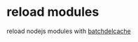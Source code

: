 # reload modules

reload nodejs modules with [batchdelcache](https://github.com/NoCoreNode/batchdelcache)


